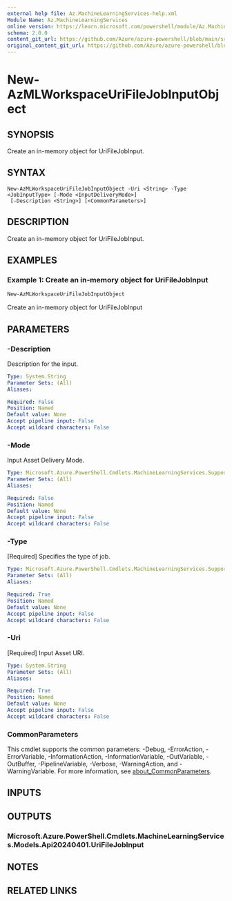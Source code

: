```yaml
---
external help file: Az.MachineLearningServices-help.xml
Module Name: Az.MachineLearningServices
online version: https://learn.microsoft.com/powershell/module/Az.MachineLearningServices/new-AzMLWorkspaceUriFileJobInputObject
schema: 2.0.0
content_git_url: https://github.com/Azure/azure-powershell/blob/main/src/MachineLearningServices/MachineLearningServices/help/New-AzMLWorkspaceUriFileJobInputObject.md
original_content_git_url: https://github.com/Azure/azure-powershell/blob/main/src/MachineLearningServices/MachineLearningServices/help/New-AzMLWorkspaceUriFileJobInputObject.md
---
```


# New-AzMLWorkspaceUriFileJobInputObject

## SYNOPSIS
Create an in-memory object for UriFileJobInput.

## SYNTAX

```
New-AzMLWorkspaceUriFileJobInputObject -Uri <String> -Type <JobInputType> [-Mode <InputDeliveryMode>]
 [-Description <String>] [<CommonParameters>]
```

## DESCRIPTION
Create an in-memory object for UriFileJobInput.

## EXAMPLES

### Example 1: Create an in-memory object for UriFileJobInput
```powershell
New-AzMLWorkspaceUriFileJobInputObject
```

Create an in-memory object for UriFileJobInput

## PARAMETERS

### -Description
Description for the input.

```yaml
Type: System.String
Parameter Sets: (All)
Aliases:

Required: False
Position: Named
Default value: None
Accept pipeline input: False
Accept wildcard characters: False
```

### -Mode
Input Asset Delivery Mode.

```yaml
Type: Microsoft.Azure.PowerShell.Cmdlets.MachineLearningServices.Support.InputDeliveryMode
Parameter Sets: (All)
Aliases:

Required: False
Position: Named
Default value: None
Accept pipeline input: False
Accept wildcard characters: False
```

### -Type
[Required] Specifies the type of job.

```yaml
Type: Microsoft.Azure.PowerShell.Cmdlets.MachineLearningServices.Support.JobInputType
Parameter Sets: (All)
Aliases:

Required: True
Position: Named
Default value: None
Accept pipeline input: False
Accept wildcard characters: False
```

### -Uri
[Required] Input Asset URI.

```yaml
Type: System.String
Parameter Sets: (All)
Aliases:

Required: True
Position: Named
Default value: None
Accept pipeline input: False
Accept wildcard characters: False
```

### CommonParameters
This cmdlet supports the common parameters: -Debug, -ErrorAction, -ErrorVariable, -InformationAction, -InformationVariable, -OutVariable, -OutBuffer, -PipelineVariable, -Verbose, -WarningAction, and -WarningVariable. For more information, see [about_CommonParameters](http://go.microsoft.com/fwlink/?LinkID=113216).

## INPUTS

## OUTPUTS

### Microsoft.Azure.PowerShell.Cmdlets.MachineLearningServices.Models.Api20240401.UriFileJobInput

## NOTES

## RELATED LINKS
